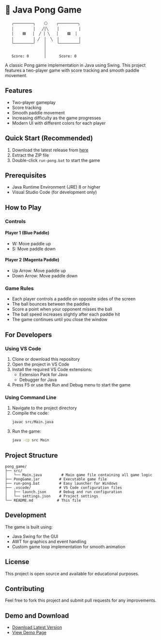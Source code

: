 # 🏓 Java Pong Game

```
   ╭─────────╮    ⚪    ╭─────────╮
   │         │   ╱│╲    │         │
   │    🟦   │  ╱ │ ╲   │    🟪  │
   │         │ ╱  │  ╲  │         │
   ╰─────────╯    │     ╰─────────╯
                  │
                  │
   Score: 0       │      Score: 0
```

A classic Pong game implementation in Java using Swing. This project features a two-player game with score tracking and smooth paddle movement.

## Features

- Two-player gameplay
- Score tracking
- Smooth paddle movement
- Increasing difficulty as the game progresses
- Modern UI with different colors for each player

## Quick Start (Recommended)

1. Download the latest release from [here](https://github.com/mevo0108/PingPong/releases/latest)
2. Extract the ZIP file
3. Double-click `run-pong.bat` to start the game

## Prerequisites

- Java Runtime Environment (JRE) 8 or higher
- Visual Studio Code (for development only)

## How to Play

### Controls

#### Player 1 (Blue Paddle)
- W: Move paddle up
- S: Move paddle down

#### Player 2 (Magenta Paddle)
- Up Arrow: Move paddle up
- Down Arrow: Move paddle down

### Game Rules
- Each player controls a paddle on opposite sides of the screen
- The ball bounces between the paddles
- Score a point when your opponent misses the ball
- The ball speed increases slightly after each paddle hit
- The game continues until you close the window

## For Developers

### Using VS Code

1. Clone or download this repository
2. Open the project in VS Code
3. Install the required VS Code extensions:
   - Extension Pack for Java
   - Debugger for Java
4. Press F5 or use the Run and Debug menu to start the game

### Using Command Line

1. Navigate to the project directory
2. Compile the code:
   ```bash
   javac src/Main.java
   ```
3. Run the game:
   ```bash
   java -cp src Main
   ```

## Project Structure

```
pong_game/
├── src/
│   └── Main.java         # Main game file containing all game logic
├── PongGame.jar         # Executable game file
├── run-pong.bat         # Easy launcher for Windows
├── .vscode/             # VS Code configuration files
│   ├── launch.json      # Debug and run configuration
│   └── settings.json    # Project settings
└── README.md           # This file
```

## Development

The game is built using:
- Java Swing for the GUI
- AWT for graphics and event handling
- Custom game loop implementation for smooth animation

## License

This project is open source and available for educational purposes.

## Contributing

Feel free to fork this project and submit pull requests for any improvements.

## Demo and Download

- [Download Latest Version](https://github.com/mevo0108/PingPong/releases/latest)
- [View Demo Page](https://mevo0108.github.io/PingPong/) 
